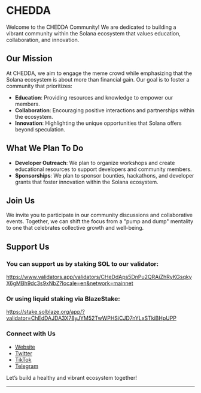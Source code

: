 # CHEDDA

Welcome to the CHEDDA Community! We are dedicated to building a vibrant community within the Solana ecosystem that values education, collaboration, and innovation.

## Our Mission

At CHEDDA, we aim to engage the meme crowd while emphasizing that the Solana ecosystem is about more than financial gain. Our goal is to foster a community that prioritizes:

- **Education**: Providing resources and knowledge to empower our members.
- **Collaboration**: Encouraging positive interactions and partnerships within the ecosystem.
- **Innovation**: Highlighting the unique opportunities that Solana offers beyond speculation.

## What We Plan To Do

- **Developer Outreach**: We plan to organize workshops and create educational resources to support developers and community members.
- **Sponsorships**: We plan to sponsor bounties, hackathons, and developer grants that foster innovation within the Solana ecosystem.

## Join Us

We invite you to participate in our community discussions and collaborative events. Together, we can shift the focus from a "pump and dump" mentality to one that celebrates collective growth and well-being. 

## Support Us

### You can support us by staking SOL to our validator:
https://www.validators.app/validators/CHeDdAps5DnPu2QRAiZhRyKGsqkyX6gMBh9dc3s9xNbZ?locale=en&network=mainnet

### Or using liquid staking via BlazeStake:
https://stake.solblaze.org/app/?validator=ChEdDAJDA3X78yJYM52TwWPHSiCJD7nYLxSTkiBHpUPP

### Connect with Us

- [Website](https://cheddaonsol.com/)
- [Twitter](https://x.com/cheddasolana)
- [TikTok](https://www.tiktok.com/@cheddasolana)
- [Telegram](https://t.me/cheddasolana)

Let’s build a healthy and vibrant ecosystem together!

---
